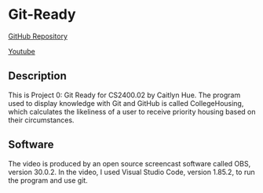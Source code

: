 <h1> Git-Ready </h1>
<a href=https://github.com/c-hue/Git-Ready> GitHub Repository </a>

<a href=https://youtu.be/QPPM3-SH25k> Youtube </a>


<h2> Description </h2>
This is Project 0: Git Ready for CS2400.02 by Caitlyn Hue. The program used to display knowledge with Git and GitHub is called CollegeHousing, which calculates the likeliness of a user to receive priority housing based on their circumstances.

<h2> Software </h2>
The video is produced by an open source screencast software called OBS, version 30.0.2. In the video, I used Visual Studio Code, version 1.85.2, to run the program and use git.
